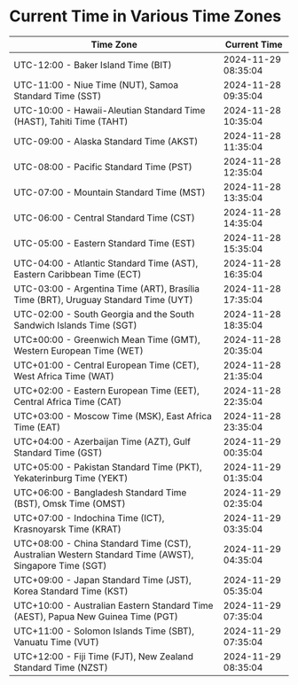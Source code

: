 # Current Time in Various Time Zones

| Time Zone | Current Time |
|-----------|--------------|
| UTC-12:00 - Baker Island Time (BIT) | 2024-11-29 08:35:04 |
| UTC-11:00 - Niue Time (NUT), Samoa Standard Time (SST) | 2024-11-28 09:35:04 |
| UTC-10:00 - Hawaii-Aleutian Standard Time (HAST), Tahiti Time (TAHT) | 2024-11-28 10:35:04 |
| UTC-09:00 - Alaska Standard Time (AKST) | 2024-11-28 11:35:04 |
| UTC-08:00 - Pacific Standard Time (PST) | 2024-11-28 12:35:04 |
| UTC-07:00 - Mountain Standard Time (MST) | 2024-11-28 13:35:04 |
| UTC-06:00 - Central Standard Time (CST) | 2024-11-28 14:35:04 |
| UTC-05:00 - Eastern Standard Time (EST) | 2024-11-28 15:35:04 |
| UTC-04:00 - Atlantic Standard Time (AST), Eastern Caribbean Time (ECT) | 2024-11-28 16:35:04 |
| UTC-03:00 - Argentina Time (ART), Brasília Time (BRT), Uruguay Standard Time (UYT) | 2024-11-28 17:35:04 |
| UTC-02:00 - South Georgia and the South Sandwich Islands Time (SGT) | 2024-11-28 18:35:04 |
| UTC±00:00 - Greenwich Mean Time (GMT), Western European Time (WET) | 2024-11-28 20:35:04 |
| UTC+01:00 - Central European Time (CET), West Africa Time (WAT) | 2024-11-28 21:35:04 |
| UTC+02:00 - Eastern European Time (EET), Central Africa Time (CAT) | 2024-11-28 22:35:04 |
| UTC+03:00 - Moscow Time (MSK), East Africa Time (EAT) | 2024-11-28 23:35:04 |
| UTC+04:00 - Azerbaijan Time (AZT), Gulf Standard Time (GST) | 2024-11-29 00:35:04 |
| UTC+05:00 - Pakistan Standard Time (PKT), Yekaterinburg Time (YEKT) | 2024-11-29 01:35:04 |
| UTC+06:00 - Bangladesh Standard Time (BST), Omsk Time (OMST) | 2024-11-29 02:35:04 |
| UTC+07:00 - Indochina Time (ICT), Krasnoyarsk Time (KRAT) | 2024-11-29 03:35:04 |
| UTC+08:00 - China Standard Time (CST), Australian Western Standard Time (AWST), Singapore Time (SGT) | 2024-11-29 04:35:04 |
| UTC+09:00 - Japan Standard Time (JST), Korea Standard Time (KST) | 2024-11-29 05:35:04 |
| UTC+10:00 - Australian Eastern Standard Time (AEST), Papua New Guinea Time (PGT) | 2024-11-29 07:35:04 |
| UTC+11:00 - Solomon Islands Time (SBT), Vanuatu Time (VUT) | 2024-11-29 07:35:04 |
| UTC+12:00 - Fiji Time (FJT), New Zealand Standard Time (NZST) | 2024-11-29 08:35:04 |
